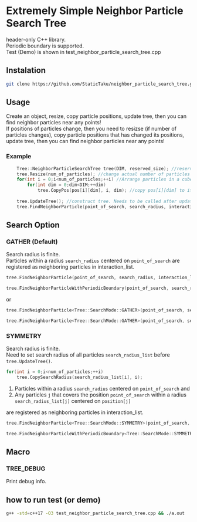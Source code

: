 # Extremely Simple Neighbor Particle Search Tree
header-only C++ library. \
Periodic boundary is supported. \
Test (Demo) is shown in test_neighbor_particle_search_tree.cpp

## Instalation
```sh
git clone https://github.com/StaticTaku/neighbor_particle_search_tree.git
```

## Usage
Create an object, resize, copy particle positions, update tree, then you can find neighbor particles near any points! \
If positions of particles change, then you need to resizse (if number of particles changes), copy particle positions that has changed its positions, update tree, then you can find neighbor particles near any points!

### Example
```c++
    Tree::NeighborParticleSearchTree tree(DIM, reserved_size); //reserved_size is number of particles allocated inside tree in advance
    tree.Resize(num_of_particles); //change actual number of particles to be searched for. Note that num_of_particles <=  reserved_size.
    for(int i = 0;i<num_of_particles;++i) //Arrange particles in a cube diagonal. The size of cube: size_x, size_y, size_z = [0,100]
        for(int dim = 0;dim<DIM;++dim)
            tree.CopyPos(pos[i][dim], i, dim); //copy pos[i][dim] to ith_particle[dim] inside the tree 
        
    tree.UpdateTree(); //construct tree. Needs to be called after update particle positions
    tree.FindNeighborParticle(point_of_search, search_radius, interaction_list); //Store the index of the particle in the region of search_radius from point_of_search into interaction_list
```

## Search Option
### GATHER (Default)
Search radius is finite. \
Particles within a radius `search_radius` centered on `point_of_search` are registered as neighboring particles in interaction_list.
```c++
tree.FindNeighborParticle(point_of_search, search_radius, interaction_list);

tree.FindNeighborParticleWithPeriodicBoundary(point_of_search, search_radius, periodic_boundary_length, interaction_list);
```
or
```c++
tree.FindNeighborParticle<Tree::SearchMode::GATHER>(point_of_search, search_radius, interaction_list);

tree.FindNeighborParticle<Tree::SearchMode::GATHER>(point_of_search, search_radius, periodic_boundary_length, interaction_list);
```
### SYMMETRY
Search radius is finite. \
Need to set search radius of all particles `search_radius_list` before `tree.UpdateTree()`.
```c++
for(int i = 0;i<num_of_particles;++i)
    tree.CopySearchRadius(search_radius_list[i], i);
```
1. Particles within a radius `search_radius` centered on `point_of_search` and 
2. Any particles `j` that covers the position `point_of_search` within a radius `search_radius_list[j]` centered on `position[j]` 

are registered as neighboring particles in interaction_list.
```c++
tree.FindNeighborParticle<Tree::SearchMode::SYMMETRY>(point_of_search, search_radius, interaction_list);

tree.FindNeighborParticleWithPeriodicBoundary<Tree::SearchMode::SYMMETRY>(point_of_search, search_radius, periodic_boundary_length, interaction_list);
```

## Macro
### TREE_DEBUG
Print debug info.

## how to run test (or demo)
```sh
g++ -std=c++17 -O3 test_neighbor_particle_search_tree.cpp && ./a.out
```
